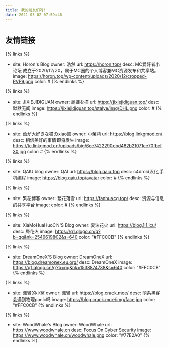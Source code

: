 ```yaml
---
title: 我的朋友们呀!
date: 2021-05-02 07:59:46
---
```

# `友情链接`
{% links %}
- site: Horon's Blog
  owner: 浩然
  url: https://horon.top/
  desc: MC爱好者小论坛 成立于2020/12/20，属于MC圈的个人博客兼MC资源发布和共享站。
  image: https://horon.top/wp-content/uploads/2020/12/cropped-PVP9.png
  color: #
{% endlinks %}

{% links %}
- site: JIXIEJIDIGUAN
  owner: 麗姫を描
  url: https://jixiejidiguan.top/
  desc: 默默无闻
  image: https://jixiejidiguan.top/stalye/img/DHL.png
  color: #
{% endlinks %}

{% links %}
- site: 魚が大好きな猫のxiao窝 
  owner: 小茉莉
  url: https://blog.linkgmod.cn/
  desc: 相信美好的事情即将发生
  image: https://tc.linkgmod.cn/uploads/big/6ce7422290cbd482b21071ce70fbcf30.jpg
  color: #
{% endlinks %}

{% links %}
- site: QAIU blog
  owner: QAI
  url: https://blog.qaiu.top
  desc: c4droid汉化,手机编程
  image: https://blog.qaiu.top/avatar
  color: #
{% endlinks %}



{% links %}
- site: 繁花博客
  owner: 繁花落雪
  url: https://fanhuacg.top/
  desc: 资源与信息的共享平台
  image: 
  color: #
{% endlinks %}



{% links %}
- site: XiaMoHuaHuoCN'S Blog
  owner: 夏沫花火
  url: https://blog.1l1.icu/
  desc: 屑花火
  image: https://q1.qlogo.cn/g?b=qq&nk=2549619802&s=640
  color: "#FFC0CB"
{% endlinks %}


{% links %}
- site: DreamOneX'S Blog
  owner: DreamOneX
  url: https://blog.dreamonex.eu.org/
  desc: DreamOneX
  image: https://q1.qlogo.cn/g?b=qq&nk=1538874738&s=640
  color: "#FFC0CB"
{% endlinks %}

{% links %}
- site: 渢鸞的小窝
  owner: 渢鸞
  url: https://blog.crack.moe/
  desc: 萌系黑客会遇到物理panic吗
  image: https://blog.crack.moe/img/face.jpg
  color: "#FFC0CB"
{% endlinks %}

{% links %}
- site: WoodWhale's Blog
  owner: WoodWhale
  url: https://www.woodwhale.cn
  desc: Focus On Cyber Security
  image: https://www.woodwhale.cn/woodwhale.png
  color: "#77E2A0"
{% endlinks %}
